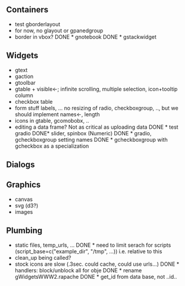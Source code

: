 Containers
-----------
* test gborderlayout
* for now, no glayout or gpanedgroup
* border in vbox?
DONE * gnotebook
DONE * gstackwidget


Widgets
-------
* gtext
* gaction
* gtoolbar
* gtable + visible<-; infinite scrolling, multiple selection, icon+tooltip column
* checkbox table
* form stuff labels, ... no resizing of radio, checkboxgroup, .., but we should implement names<-, length
* icons in gtable, gcomobobx, ..
* editing a data frame? Not as critical as uploading data
DONE * test gradio
DONE* slider, spinbox (Numeric)
DONE * gradio, gcheckboxgroup setting names
DONE * gcheckboxgroup with gcheckbox as a specialization

Dialogs
-------


Graphics
--------
* canvas
* svg (d3?)
* images

Plumbing
--------
* static files, temp_urls, ...
DONE * need to limit serach for scripts (script_base=c("example_dir", "/tmp", ...)) i.e. relative to this
* clean_up being called?
* stock icons are slow (.3sec. could cache, could use urls...)
DONE * handlers: block/unblock all for obje
DONE * rename gWidgetsWWW2.rapache
DONE * get_id from data base, not ..id..



